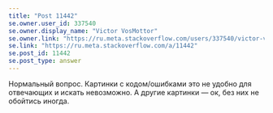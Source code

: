 ```yaml
---
title: "Post 11442"
se.owner.user_id: 337540
se.owner.display_name: "Victor VosMottor"
se.owner.link: "https://ru.meta.stackoverflow.com/users/337540/victor-vosmottor"
se.link: "https://ru.meta.stackoverflow.com/a/11442"
se.post_id: 11442
se.post_type: answer
---
```

<p>Нормальный вопрос. Картинки с кодом/ошибками это не удобно для отвечающих и искать невозможно. А другие картинки — ок, без них не обойтись иногда.</p>

